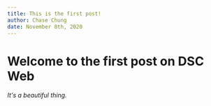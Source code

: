 ```yaml
---
title: This is the first post!
author: Chase Chung
date: November 8th, 2020
---
```


# Welcome to the first post on DSC Web

_It's a beautiful thing._
